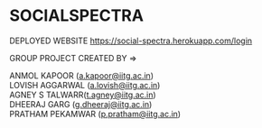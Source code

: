 # SOCIALSPECTRA

DEPLOYED WEBSITE
https://social-spectra.herokuapp.com/login

GROUP PROJECT
CREATED BY =>

ANMOL KAPOOR (a.kapoor@iitg.ac.in)           
LOVISH AGGARWAL (a.lovish@iitg.ac.in)              
AGNEY S TALWARR(t.agney@iitg.ac.in)  
DHEERAJ GARG (g.dheeraj@iitg.ac.in)  
PRATHAM PEKAMWAR (p.pratham@iitg.ac.in)
